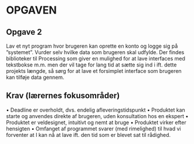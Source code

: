 <h1>OPGAVEN </h1>

<h2>Opgave 2 </h2>
Lav et nyt program hvor brugeren kan oprette en konto og logge sig på ”systemet”. Vurder selv hvilke data som brugeren skal udfylde. Der findes biblioteker til Processing som giver en mulighed for at lave interfaces med tekstbokse m.m. men der vil tage for lang tid at sætte sig ind i ift. dette projekts længde, så sørg for at lave et forsimplet interface som brugeren kan tilføje data gennem.

<h2>Krav (lærernes fokusområder) </h2>
•	Deadline er overholdt, dvs. endelig afleveringstidspunkt
•	Produktet kan starte og anvendes direkte af brugeren, uden konsultation hos en ekspert
•	Produktet er veldesignet, intuitivt og nemt at bruge
•	Produktet virker efter hensigten
•	Omfanget af programmet svarer (med rimelighed) til hvad vi forventer at I kan nå at lave ift. den tid som er blevet sat til rådighed.


